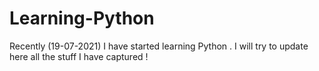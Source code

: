 # Learning-Python
Recently (19-07-2021) I have started learning Python . I will try to update here all the stuff I have captured !
